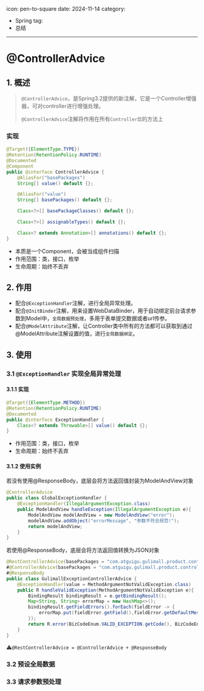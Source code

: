 icon: pen-to-square
date: 2024-11-14
category:
  - Spring
tag:
  - 总结
---
# @ControllerAdvice

## 1. 概述

> `@ControllerAdvice`，是Spring3.2提供的新注解，它是一个Controller增强器，可对controller进行增强处理。
>
> `@ControllerAdvice`注解将作用在所有`Controller层`的方法上
<!-- more -->
### 实现

```java
@Target({ElementType.TYPE})
@Retention(RetentionPolicy.RUNTIME)
@Documented
@Component
public @interface ControllerAdvice {
    @AliasFor("basePackages")
    String[] value() default {};

    @AliasFor("value")
    String[] basePackages() default {};

    Class<?>[] basePackageClasses() default {};

    Class<?>[] assignableTypes() default {};

    Class<? extends Annotation>[] annotations() default {};
}
```

- 本质是一个Component，会被当成组件扫描
- 作用范围：类，接口，枚举
- 生命周期：始终不丢弃

## 2. 作用

- 配合`@ExceptionHandler`注解，进行全局异常处理。
- 配合`@InitBinder`注解，用来设置WebDataBinder，用于自动绑定前台请求参数到Model中，`全局数据预处理`，多用于表单提交数据或者url传参。 
- 配合`@ModelAttribute`注解，让Controller类中所有的方法都可以获取到通过@ModelAttribute注解设置的值，进行`全局数据绑定`。

## 3. 使用

 ### 3.1 `@ExceptionHandler` 实现全局异常处理

#### 3.1.1 **实现**

```java
@Target({ElementType.METHOD})
@Retention(RetentionPolicy.RUNTIME)
@Documented
public @interface ExceptionHandler {
    Class<? extends Throwable>[] value() default {};
}
```

- 作用范围：类，接口，枚举
- 生命周期：始终不丢弃

#### 3.1.2 使用实例

若没有使用@ResponseBody，底层会将方法返回值封装为ModelAndView对象

```java
@ControllerAdvice
public class GlobalExceptionHandler {
    @ExceptionHandler(IllegalArgumentException.class)
    public ModelAndView handleException(IllegalArgumentException e){
        ModelAndView modelAndView = new ModelAndView("error");
        modelAndView.addObject("errorMessage", "参数不符合规范!");
        return modelAndView;
    }
}
```

若使用@ResponseBody，底层会将方法返回值转换为JSON对象

```java
@RestControllerAdvice(basePackages = "com.atguigu.gulimall.product.controller")
#@ControllerAdvice(basePackages = "com.atguigu.gulimall.product.controller")
#@ResponseBody
public class GulimallExceptionControllerAdvice {
    @ExceptionHandler(value = MethodArgumentNotValidException.class)
    public R handleValidException(MethodArgumentNotValidException e){
        BindingResult bindingResult = e.getBindingResult();
        Map<String, String> errorMap = new HashMap<>();
        bindingResult.getFieldErrors().forEach(fieldError -> {
            errorMap.put(fieldError.getField(),fieldError.getDefaultMessage());
        });
        return R.error(BizCodeEnum.VALID_EXCEPTION.getCode(), BizCodeEnum.VALID_EXCEPTION.getMsg()).put("data",errorMap);
    }
}
```

:warning:`@RestControllerAdvice = @ControllerAdvice + @ResponseBody`

### 3.2 预设全局数据

### 3.3 请求参数预处理